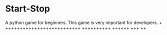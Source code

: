 # Start-Stop
A python game for beginners. This game is very important for developers.
+
++++++++++++++++++++++++++
++++++++++
++++++
+++
++
